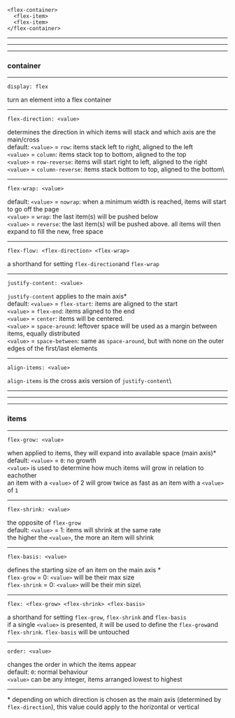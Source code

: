 ```
<flex-container>
  <flex-item>
  <flex-item>
</flex-container>
```
---
---
---
### container
---

```
display: flex
```
turn an element into a flex container

---

```
flex-direction: <value>
```
determines the direction in which items will stack and which axis are the main/cross\
default: ```<value>``` = ```row```: items stack left to right, aligned to the left\
```<value>``` = ```column```: items stack top to bottom, aligned to the top\
```<value>``` = ```row-reverse```: items will start right to left, aligned to the right\
```<value>``` = ```column-reverse```: items stack bottom to top, aligned to the bottom\

---

```
flex-wrap: <value>
```
default: ```<value>``` = ```nowrap```: when a minimum width is reached, items will start to go off the page\
```<value>``` = ```wrap```: the last item(s) will be pushed below\
```<value>``` = ```reverse```: the last item(s) will be pushed above. all items will then expand to fill the new, free space

---

```
flex-flow: <flex-direction> <flex-wrap>
```
a shorthand for setting ```flex-direction```and ```flex-wrap```

---

```
justify-content: <value>
```
```justify-content``` applies to the main axis\*\
default: ```<value>``` = ```flex-start```: items are aligned to the start\
```<value>``` = ```flex-end```: items aligned to the end\
```<value>``` = ```center```: items will be centered.\
```<value>``` = ```space-around```: leftover space will be used as a margin between items, equally distributed\
```<value>``` = ```space-between```: same as ```space-around```, but with none on the outer edges of the first/last elements

---

```
align-items: <value>
```
```align-items``` is the cross axis version of ```justify-content```\

---
---
---
### items
---

```
flex-grow: <value>
```
when applied to items, they will expand into available space (main axis)\*\
default: ```<value>``` = ```0```: no growth\
```<value>``` is used to determine how much items will grow in relation to eachother\
an item with a ```<value>``` of 2 will grow twice as fast as an item with a ```<value>``` of ```1```

---

```
flex-shrink: <value>
```
the opposite of ```flex-grow```\
default: ```<value>```  = 1: items will shrink at the same rate\
the higher the ```<value>```, the more an item will shrink

---

```
flex-basis: <value>
```
defines the starting size of an item on the main axis \*\
```flex-grow``` = 0: ```<value>``` will be their max size\
```flex-shrink``` = 0: ```<value>``` will be their min size\

---

```
flex: <flex-grow> <flex-shrink> <flex-basis>
```
a shorthand for setting ```flex-grow```, ```flex-shrink``` and ```flex-basis```\
if a single ```<value>``` is presented, it will be used to define the ```flex-grow```and ```flex-shrink```. ```flex-basis``` will be untouched

---
```
order: <value>
```
changes the order in which the items appear\
default: ```0```: normal behaviour\
```<value>``` can be any integer, items arranged lowest to highest

---

\* depending on which direction is chosen as the main axis (determined by ```flex-direction```), this value could apply to the horizontal or vertical
